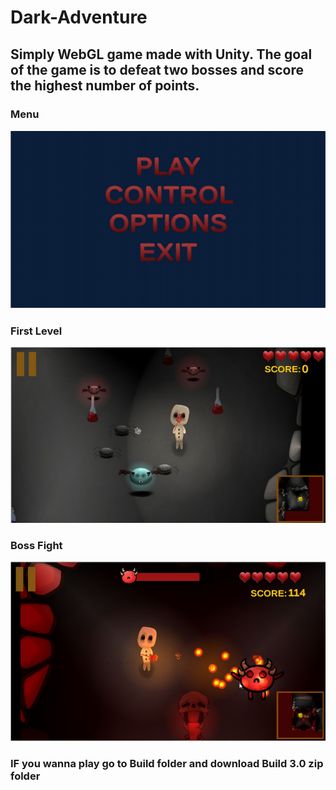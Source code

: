# Dark-Adventure
## Simply WebGL game made with Unity. The goal of the game is to defeat two bosses and score the highest number of points.
### Menu
![photo1](Dungeon/Photos/screen01.png)
### First Level
![photo2](Dungeon/Photos/screen03.png)
### Boss Fight
![photo3](Dungeon/Photos/screen02.png)
### IF you wanna play go to Build folder and download Build 3.0 zip folder
